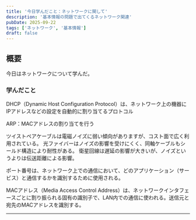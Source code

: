 ```yaml
---
title: '今日学んだこと：ネットワークに関して'
description: '基本情報の問題で出てくるネットワーク関連'
pubDate: 2025-09-22
tags: ['ネットワーク', '基本情報']
draft: false
---
```


## 概要

今日はネットワークについて学んだ。


### 学んだこと

DHCP（Dynamic Host Configuration Protocol）は、ネットワーク上の機器にIPアドレスなどの設定を自動的に割り当てるプロトコル

ARP：MACアドレスの割り当てを行う

ツイストペアケーブルは電磁ノイズに弱い傾向がありますが、コスト面で広く利用されている。
光ファイバーはノイズの影響を受けにくく、同軸ケーブルもシールド構造により耐性がある。
衛星回線は遅延の影響が大きいが、ノイズというよりは伝送距離による影響。

ポート番号は、ネットワーク上での通信において、どのアプリケーション（サービス）と通信するかを識別するために使用される。

MACアドレス（Media Access Control Address）は、ネットワークインタフェースごとに割り振られる固有の識別子で、LAN内での通信に使われる。送信元と宛先のMACアドレスを識別する。

---